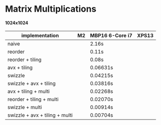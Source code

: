 # Matrix Multiplications
#### 1024x1024
| implementation  | M2  | MBP16 6-Core i7  |  XPS13  |
|---|---|---|---|
| naive  |   | 2.16s  |   |
| reorder |   | 0.11s  |   |
| reorder + tiling  |   | 0.08s  |   |
| avx + tiling  |   | 0.06631s  |   |
| swizzle  |   | 0.04215s  |   |
| swizzle + avx + tiling  |   | 0.03816s  |   |
| avx + tiling + multi  |   | 0.02268s  |   |
| reorder + tiling + multi  |   | 0.02070s  |   |
| swizzle + multi  |   | 0.00914s  |   |
| swizzle + avx + tiling + multi  |   | 0.00704s  |   |
